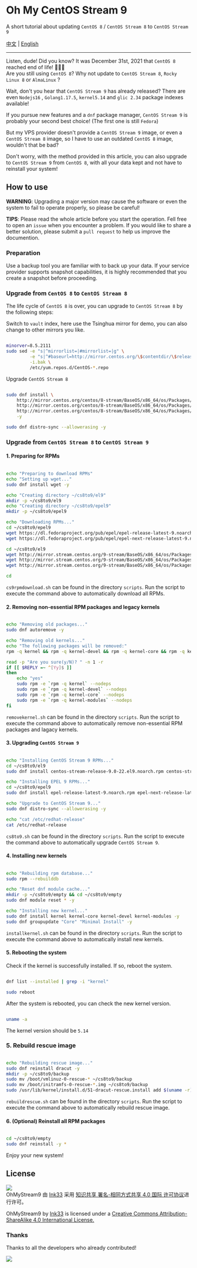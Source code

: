 # Oh My CentOS Stream 9

A short tutorial about updating `CentOS 8` / `CentOS Stream 8` to `CentOS Stream 9`

[中文](README.md) | [English](README_EN.md)

---

Listen, dude! Did you know? It was December 31st, 2021 that `CentOS 8` reached end of life!  🎉🎉🎉  
Are you still using `CentOS 8`? Why not update to `CentOS Stream 8`, `Rocky Linux 8` or `AlmaLinux` ?

Wait, don't you hear that `CentOS Stream 9` has already released? There are even `Nodejs16` , `Golang1.17.5`, `kernel5.14` and `glic 2.34` package indexes available!

If you pursue new features and a `dnf` package manager, `CentOS Stream 9` is probably your second best choice! (The first one is still `Fedora`)

But my VPS provider doesn't provide a `CentOS Stream 9` image, or even a `CentOS Stream 8` image, so I have to use an outdated `CentOS 8` image, wouldn't that be bad?

Don't worry, with the method provided in this article, you can also upgrade to `CentOS Stream 9` from `CentOS 8`, with all your data kept and not have to reinstall your system!

## How to use

**WARNING**: Upgrading a major version may cause the software or even the system to fail to operate properly, so please be careful! 

**TIPS**: Please read the whole article before you start the operation. Fell free to open an `issue` when you encounter a problem. If you would like to share a better solution, please submit a `pull request` to help us improve the documention.

### Preparation

Use a backup tool you are familiar with to back up your data. If your service provider supports snapshot capabilities, it is highly recommended that you create a snapshot before proceeding.

### Upgrade from `CentOS 8` to `CentOS Stream 8`

The life cycle of `CentOS 8` is over, you can upgrade to `CentOS Stream 8` by the following steps:

Switch to `vault` index, here use the Tsinghua mirror for demo, you can also change to other mirrors you like.

``` sh

minorver=8.5.2111
sudo sed -e "s|^mirrorlist=|#mirrorlist=|g" \
         -e "s|^#baseurl=http://mirror.centos.org/\$contentdir/\$releasever|baseurl=https://mirrors.tuna.tsinghua.edu.cn/centos-vault/$minorver|g" \
         -i.bak \
         /etc/yum.repos.d/CentOS-*.repo

```

Upgrade `CentOS Stream 8`

``` sh

sudo dnf install \
    http://mirror.centos.org/centos/8-stream/BaseOS/x86_64/os/Packages/centos-stream-repos-8-4.el8.noarch.rpm \
    http://mirror.centos.org/centos/8-stream/BaseOS/x86_64/os/Packages/centos-stream-release-8.6-1.el8.noarch.rpm \
    http://mirror.centos.org/centos/8-stream/BaseOS/x86_64/os/Packages/centos-gpg-keys-8-4.el8.noarch.rpm \
    -y

sudo dnf distro-sync --allowerasing -y

```

### Upgrade from `CentOS Stream 8` to `CentOS Stream 9`

#### 1. Preparing for RPMs

``` sh

echo "Preparing to download RPMs"
echo "Setting up wget..."
sudo dnf install wget -y

echo "Creating directory ~/cs8to9/el9"
mkdir -p ~/cs8to9/el9
echo "Creating directory ~/cs8to9/epel9"
mkdir -p ~/cs8to9/epel9

echo "Downloading RPMs..."
cd ~/cs8to9/epel9
wget https://dl.fedoraproject.org/pub/epel/epel-release-latest-9.noarch.rpm
wget https://dl.fedoraproject.org/pub/epel/epel-next-release-latest-9.noarch.rpm

cd ~/cs8to9/el9
wget http://mirror.stream.centos.org/9-stream/BaseOS/x86_64/os/Packages/centos-stream-release-9.0-22.el9.noarch.rpm
wget http://mirror.stream.centos.org/9-stream/BaseOS/x86_64/os/Packages/centos-stream-repos-9.0-22.el9.noarch.rpm
wget http://mirror.stream.centos.org/9-stream/BaseOS/x86_64/os/Packages/centos-gpg-keys-9.0-22.el9.noarch.rpm

cd 

``` 

`cs9rpmdownload.sh` can be found in the directory `scripts`. Run the script to execute the command above to automatically download all RPMs.

#### 2. Removing non-essential RPM packages and legacy kernels

``` sh

echo "Removing old packages..."
sudo dnf autoremove -y

echo "Removing old kernels..."
echo "The following packages will be removed:"
rpm -q kernel && rpm -q kernel-devel && rpm -q kernel-core && rpm -q kernel-modules

read -p "Are you sure(y/N)? " -n 1 -r
if [[ $REPLY =~ ^[Yy]$ ]]
then
    echo "yes"
    sudo rpm -e `rpm -q kernel` --nodeps
    sudo rpm -e `rpm -q kernel-devel` --nodeps
    sudo rpm -e `rpm -q kernel-core` --nodeps
    sudo rpm -e `rpm -q kernel-modules` --nodeps
fi

```

`removekernel.sh` can be found in the directory `scripts`. Run the script to execute the command above to automatically remove non-essential RPM packages and lagacy kernels.

#### 3. Upgrading `CentOS Stream 9`

``` sh 

echo "Installing CentOS Stream 9 RPMs..."
cd ~/cs8to9/el9
sudo dnf install centos-stream-release-9.0-22.el9.noarch.rpm centos-stream-repos-9.0-22.el9.noarch.rpm centos-gpg-keys-9.0-22.el9.noarch.rpm -y

echo "Installing EPEL 9 RPMs..."
cd ~/cs8to9/epel9
sudo dnf install epel-release-latest-9.noarch.rpm epel-next-release-latest-9.noarch.rpm -y

echo "Upgrade to CentOS Stream 9..." 
sudo dnf distro-sync --allowerasing -y

echo "cat /etc/redhat-release"
cat /etc/redhat-release

``` 

`cs8to9.sh` can be found in the directory `scripts`. Run the script to execute the command above to automatically upgrade `CentOS Stream 9`.

#### 4. Installing new kernels

``` sh

echo "Rebuilding rpm database..."
sudo rpm --rebuilddb

echo "Reset dnf module cache..."
mkdir -p ~/cs8to9/empty && cd ~/cs8to9/empty
sudo dnf module reset * -y

echo "Installing new kernel..."
sudo dnf install kernel kernel-core kernel-devel kernel-modules -y
sudo dnf groupupdate "Core" "Minimal Install" -y

```

`installkernel.sh` can be found in the directory `scripts`. Run the script to execute the command above to automatically install new kernels.

#### 5. Rebooting the system

Check if the kernel is successfully installed. If so, reboot the system.

``` sh

dnf list --installed | grep -i "kernel"

sudo reboot

```

After the system is rebooted, you can check the new kernel version.


``` sh

uname -a

```

The kernel version should be `5.14`

### 5. Rebuild rescue image

``` sh

echo "Rebuilding rescue image..."
sudo dnf reinstall dracut -y
mkdir -p ~/cs8to9/backup
sudo mv /boot/vmlinuz-0-rescue-* ~/cs8to9/backup
sudo mv /boot/initramfs-0-rescue-*.img ~/cs8to9/backup
sudo /usr/lib/kernel/install.d/51-dracut-rescue.install add $(uname -r) "" /lib/modules/$(uname -r)/vmlinuz

```

`rebuildrescue.sh` can be found in the directory `scripts`. Run the script to execute the command above to automatically rebuild rescue image.

#### 6. (Optional) Reinstall all RPM packages

``` sh

cd ~/cs8to9/empty
sudo dnf reinstall -y *

```

Enjoy your new system!

## License

[![](https://i.creativecommons.org/l/by-sa/4.0/88x31.png)](http://creativecommons.org/licenses/by-sa/4.0/)  
OhMyStream9 由 [Ink33](https://github.com/Ink-33) 采用 [知识共享 署名-相同方式共享 4.0 国际 许可协议](http://creativecommons.org/licenses/by-sa/4.0/)进行许可。  

OhMyStream9 by [Ink33](https://github.com/Ink-33) is licensed under a [Creative Commons Attribution-ShareAlike 4.0 International License.](http://creativecommons.org/licenses/by-sa/4.0/)

### Thanks

Thanks to all the developers who already contributed!

<a href="https://github.com/nonebot/nonebot2/graphs/contributors">
<a href="https://github.com/Ink-33/OhMyStream9/graphs/contributors">
  <img src="https://contrib.rocks/image?repo=Ink-33/OhMyStream9" />
</a>
